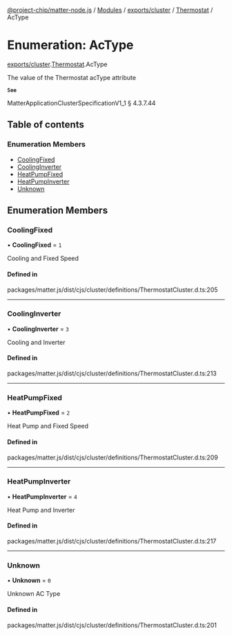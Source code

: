 [@project-chip/matter-node.js](../README.md) / [Modules](../modules.md) / [exports/cluster](../modules/exports_cluster.md) / [Thermostat](../modules/exports_cluster.Thermostat.md) / AcType

# Enumeration: AcType

[exports/cluster](../modules/exports_cluster.md).[Thermostat](../modules/exports_cluster.Thermostat.md).AcType

The value of the Thermostat acType attribute

**`See`**

MatterApplicationClusterSpecificationV1_1 § 4.3.7.44

## Table of contents

### Enumeration Members

- [CoolingFixed](exports_cluster.Thermostat.AcType.md#coolingfixed)
- [CoolingInverter](exports_cluster.Thermostat.AcType.md#coolinginverter)
- [HeatPumpFixed](exports_cluster.Thermostat.AcType.md#heatpumpfixed)
- [HeatPumpInverter](exports_cluster.Thermostat.AcType.md#heatpumpinverter)
- [Unknown](exports_cluster.Thermostat.AcType.md#unknown)

## Enumeration Members

### CoolingFixed

• **CoolingFixed** = ``1``

Cooling and Fixed Speed

#### Defined in

packages/matter.js/dist/cjs/cluster/definitions/ThermostatCluster.d.ts:205

___

### CoolingInverter

• **CoolingInverter** = ``3``

Cooling and Inverter

#### Defined in

packages/matter.js/dist/cjs/cluster/definitions/ThermostatCluster.d.ts:213

___

### HeatPumpFixed

• **HeatPumpFixed** = ``2``

Heat Pump and Fixed Speed

#### Defined in

packages/matter.js/dist/cjs/cluster/definitions/ThermostatCluster.d.ts:209

___

### HeatPumpInverter

• **HeatPumpInverter** = ``4``

Heat Pump and Inverter

#### Defined in

packages/matter.js/dist/cjs/cluster/definitions/ThermostatCluster.d.ts:217

___

### Unknown

• **Unknown** = ``0``

Unknown AC Type

#### Defined in

packages/matter.js/dist/cjs/cluster/definitions/ThermostatCluster.d.ts:201
